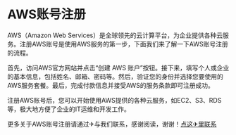 # AWS账号注册

AWS（Amazon Web Services）是全球领先的云计算平台，为企业提供各种云服务。注册AWS账号是使用AWS服务的第一步，下面我们来了解一下AWS账号注册的流程。

首先，访问AWS官方网站并点击“创建 AWS 账户”按钮。接下来，填写个人或企业的基本信息，包括姓名、邮箱、密码等。然后，验证您的身份并选择您要使用的AWS服务套餐。最后，完成付款信息并接受AWS的服务条款即可注册成功。

注册AWS账号后，您可以开始使用AWS提供的各种云服务，如EC2、S3、RDS等，极大地方便了企业的IT运维和开发工作。

更多关于AWS账号注册请通过✈与我们联系，感谢阅读，谢谢！[点这✈里联系](https://sms.k02.cc)